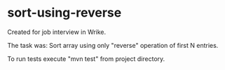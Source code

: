 # sort-using-reverse

Created for job interview in Wrike.

The task was: Sort array using only "reverse" operation of first N entries.

To run tests execute "mvn test" from project directory.

